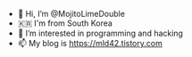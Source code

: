- 👋 Hi, I’m @MojitoLimeDouble
- 🇰🇷 I'm from South Korea
- 👀 I’m interested in programming and hacking
- 📫 My blog is https://mld42.tistory.com


